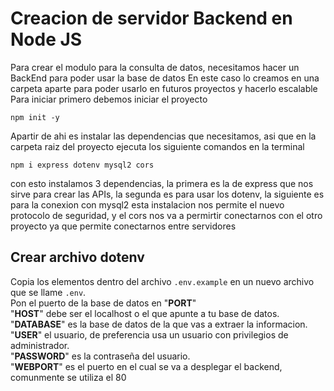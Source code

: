 # Creacion de servidor Backend en Node JS
Para crear el modulo para la consulta de datos, necesitamos hacer un BackEnd para poder usar la base de datos
En este caso lo creamos en una carpeta aparte para poder usarlo en futuros proyectos y hacerlo escalable
Para iniciar primero debemos iniciar el proyecto

```
npm init -y
```
Apartir de ahi es instalar las dependencias que necesitamos, asi que en la carpeta raiz del proyecto ejecuta los siguiente comandos en la terminal
```
npm i express dotenv mysql2 cors
```
con esto instalamos 3 dependencias, la primera es la de express que nos sirve para crear las APIs, la segunda es para usar los dotenv, la siguiente es para la conexion con mysql2 esta instalacion nos permite el nuevo protocolo de seguridad, y el cors nos va a permirtir conectarnos con el otro proyecto ya que permite conectarnos entre servidores

## Crear archivo dotenv
Copia los elementos dentro del archivo `.env.example` en un nuevo archivo que se llame `.env`.
<br>Pon el puerto de la base de datos en "**PORT**"<br>"**HOST**" debe ser el localhost o el que apunte a tu base de datos.<br> "**DATABASE**" es la base de datos de la que vas a extraer la informacion.<br> "**USER**" el usuario, de preferencia usa un usuario con privilegios de administrador.<br> "**PASSWORD**" es la contraseña del usuario. <br>"**WEBPORT**" es el puerto en el cual se va a desplegar el backend, comunmente se utiliza el 80
